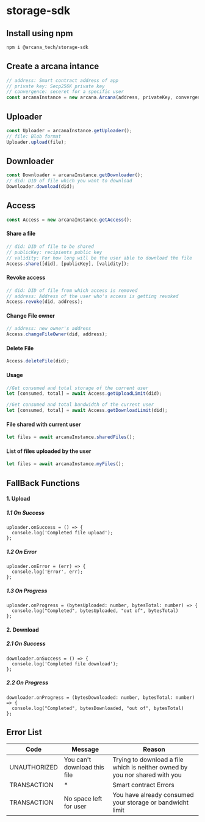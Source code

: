 # storage-sdk

## Install using npm

```bash
npm i @arcana_tech/storage-sdk
```

## Create a arcana intance

```js
// address: Smart contract address of app
// private key: Secp256K private key
// convergence: seceret for a specific user
const arcanaInstance = new arcana.Arcana(address, privateKey, convergence);
```

## Uploader

```js
const Uploader = arcanaInstance.getUploader();
// file: Blob format
Uploader.upload(file);
```

## Downloader

```js
const Downloader = arcanaInstance.getDownloader();
// did: DID of file which you want to download
Downloader.download(did);
```

## Access

```js
const Access = new arcanaInstance.getAccess();
```

#### Share a file

```js
// did: DID of file to be shared
// publicKey: recipients public key
// validity: For how long will be the user able to download the file
Access.share([did], [publicKey], [validity]);
```

#### Revoke access

```js
// did: DID of file from which access is removed
// address: Address of the user who's access is getting revoked
Access.revoke(did, address);
```

#### Change File owner

```js
// address: new owner's address
Access.changeFileOwner(did, address);
```

#### Delete File

```js
Access.deleteFile(did);
```

#### Usage

```js
//Get consumed and total storage of the current user
let [consumed, total] = await Access.getUploadLimit(did);
```

```js
//Get consumed and total bandwidth of the current user
let [consumed, total] = await Access.getDownloadLimit(did);
```

#### File shared with current user

```js
let files = await arcanaInstance.sharedFiles();
```

#### List of files uploaded by the user

```js
let files = await arcanaInstance.myFiles();
```

## FallBack Functions

#### 1. Upload

##### 1.1 On Success

```
uploader.onSuccess = () => {
  console.log('Completed file upload');
};
```

##### 1.2 On Error

```
uploader.onError = (err) => {
  console.log('Error', err);
};
```

##### 1.3 On Progress

```
uploader.onProgress = (bytesUploaded: number, bytesTotal: number) => {
  console.log("Completed", bytesUploaded, "out of", bytesTotal)
};
```

#### 2. Download

##### 2.1 On Success

```
downloader.onSuccess = () => {
  console.log('Completed file download');
};
```

##### 2.2 On Progress

```
downloader.onProgress = (bytesDownloaded: number, bytesTotal: number) => {
  console.log("Completed", bytesDownloaded, "out of", bytesTotal)
};
```

## Error List

| Code         | Message                      | Reason                                                                      |
| ------------ | ---------------------------- | --------------------------------------------------------------------------- |
| UNAUTHORIZED | You can't download this file | Trying to download a file which is neither owned by you nor shared with you |
| TRANSACTION  | \*                           | Smart contract Errors                                                       |
| TRANSACTION  | No space left for user       | You have already consumed your storage or bandwidht limit                   |
